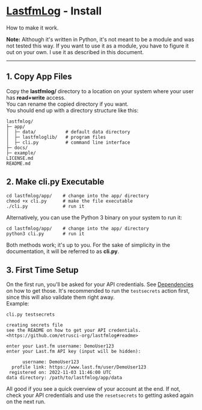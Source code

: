 # [LastfmLog](../README.md) - Install

How to make it work.

**Note:** Although it's written in Python, it's not meant to be a module and was not tested this way. If you want to use it as a module, you have to figure it out on your own. I use it as described in this document.


---


## 1. Copy App Files

Copy the **lastfmlog/** directory to a location on your system where your user has **read+write** access.  
You can rename the copied directory if you want.  
You should end up with a directory structure like this:

```text
lastfmlog/
├─ app/
│  ├─ data/           # default data directory
│  ├─ lastfmloglib/   # program files
│  ├─ cli.py          # command line interface
├─ docs/
├─ example/
LICENSE.md
README.md
```




## 2. Make cli.py Executable

```text
cd lastfmlog/app/    # change into the app/ directory
chmod +x cli.py      # make the file executable
./cli.py             # run it
```

Alternatively, you can use the Python 3 binary on your system to run it:

```text
cd lastfmlog/app/    # change into the app/ directory
python3 cli.py       # run it
```

Both methods work; it's up to you. For the sake of simplicity in the documentation, it will be referred to as **cli.py**.




## 3. First Time Setup

On the first run, you'll be asked for your API credentials. See [Dependencies](./Dependencies.md) on how to get those. It's recommended to run the `testsecrets` action first, since this will also validate them right away.  
Example:

```text
cli.py testsecrets
```

```text
creating secrets file
see the README on how to get your API credentials. <https://github.com/etrusci-org/lastfmlog#readme>

enter your Last.fm username: DemoUser123
enter your Last.fm API key (input will be hidden): 

      username: DemoUser123
  profile link: https://www.last.fm/user/DemoUser123
 registered on: 2022-11-03 11:46:00 UTC
data directory: /path/to/lastfmlog/app/data
```

All good if you see a quick overview of your account at the end. If not, check your API credentials and use the `resetsecrets` to getting asked again on the next run.
